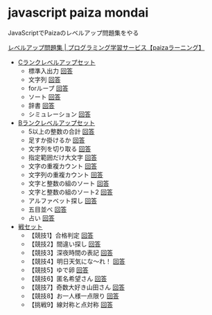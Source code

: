 # javascript paiza mondai

JavaScriptでPaizaのレベルアップ問題集をやる

[レベルアップ問題集 | プログラミング学習サービス【paizaラーニング】](https://paiza.jp/works/mondai)

* [Cランクレベルアップセット](https://paiza.jp/works/mondai/c_rank_level_up_problems)
    * 標準入出力 [回答](cranklevelup/01.js)
    * 文字列 [回答](cranklevelup/02.js)
    * forループ [回答](cranklevelup/03.js)
    * ソート [回答](cranklevelup/04.js)
    * 辞書 [回答](cranklevelup/05.js)
    * シミュレーション [回答](cranklevelup/06.js)
* [Bランクレベルアップセット](https://paiza.jp/works/mondai/prob60/problem_index)
    * 5以上の整数の合計 [回答](branklevelup/01.js)
    * 足すか掛けるか [回答](branklevelup/02.js)
    * 文字列を切り取る [回答](branklevelup/03.js)
    * 指定範囲だけ大文字 [回答](branklevelup/04.js)
    * 文字の重複カウント [回答](branklevelup/05.js)
    * 文字列の重複カウント [回答](branklevelup/06.js)
    * 文字と整数の組のソート [回答](branklevelup/07.js)
    * 文字と整数の組のソート2 [回答](branklevelup/08.js)
    * アルファベット探し [回答](branklevelup/09.js)
    * 五目並べ [回答](branklevelup/10.js)
    * 占い [回答](branklevelup/11.js)
* [戦セット](https://paiza.jp/works/mondai/warset/problem_index)
    * 【競技1】合格判定 [回答](warset/01.js)
    * 【競技2】間違い探し [回答](warset/02.js)
    * 【競技3】深夜時間の表記 [回答](warset/03.js)
    * 【競技4】明日天気にな〜れ！ [回答](warset/04.js)
    * 【競技5】ゆで卵 [回答](warset/05.js)
    * 【競技6】匿名希望さん [回答](warset/06.js)
    * 【競技7】奇数大好き山田さん [回答](warset/07.js)
    * 【競技8】お一人様一点限り [回答](warset/08.js)
    * 【挑戦9】線対称と点対称 [回答](warset/09.js)
